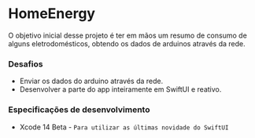 # HomeEnergy
O objetivo inicial desse projeto é ter em mãos um resumo de consumo de alguns eletrodomésticos, obtendo os dados de arduinos através da rede. 

### Desafios 
*  Enviar os dados do arduino através da rede.
*  Desenvolver a parte do app inteiramente em SwiftUI e reativo. 

### Especificações de desenvolvimento
* Xcode 14 Beta - `Para utilizar as últimas novidade do SwiftUI`
